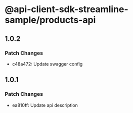 # @api-client-sdk-streamline-sample/products-api

## 1.0.2

### Patch Changes

- c48a472: Update swagger config

## 1.0.1

### Patch Changes

- ea810ff: Update api description

